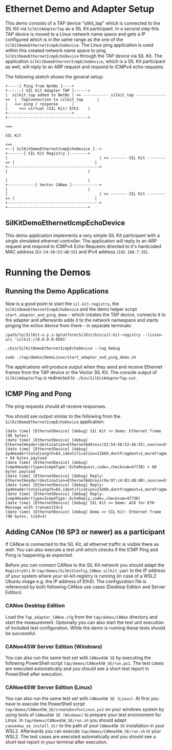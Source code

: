 # Ethernet Demo and Adapter Setup
This demo consists of a TAP device "silkit_tap" which is connected to the SIL Kit via ``SilKitAdapterTap`` as a SIL Kit participant. In a second step this TAP device is moved to a Linux network name space and gets a IP configured which is in the same range as the one of the ``SilKitDemoEthernetIcmpEchoDevice``. The Linux ping application is used within this created network name space to ping ``SilKitDemoEthernetIcmpEchoDevice`` through the TAP device via SIL Kit. The application ``SilKitDemoEthernetIcmpEchoDevice``, which is a SIL Kit participant as well, will reply to an ARP request and respond to ICMPv4 echo requests. 

The following sketch shows the general setup: 

    +-----[ Ping from NetNs ]----+                                               +------[ SIL Kit Adapter TAP ]------+
    |  silkit_tap added to NetNs | <= ----------- silkit_tap -------------   =>  |  TapConnection to silkit_tap      |
    |   <=> ping / response      |                                               |     <=> virtual (SIL Kit) Eth1    |
    +----------------------------+                                               +-----------------------------------+
                                                                                             <=>
                                                                                           SIL Kit
                                                                                             <=>                 
    +--[ SilKitDemoEthernetIcmpEchoDevice ]--+                                +-------[ SIL Kit Registry ]--------+
    |                                        | <= ------- SIL Kit -------- => |                                   |
    +----------------------------------------+                                |                                   |
                                                                              |                                   |
    +------------[ Vector CANoe ]------------+                                |                                   |
    |                                        | <= ------- SIL Kit -------- => |                                   |
    +----------------------------------------+                                +-----------------------------------+
  

## SilKitDemoEthernetIcmpEchoDevice
This demo application implements a very simple SIL Kit participant with a single simulated ethernet controller.
The application will reply to an ARP request and respond to ICMPv4 Echo Requests directed to it's hardcoded MAC address
(``52:54:56:53:4B:55``) and IPv4 address (``192.168.7.35``).


# Running the Demos

## Running the Demo Applications

Now is a good point to start the ``sil-kit-registry``, the ``SilKitDemoEthernetIcmpEchoDevice`` and the demo helper script ``start_adapter_and_ping_demo`` - which creates the TAP device, connects it to the adapter and afterwards adds it to the network namespace and starts pinging the echos device from there - in separate terminals:

    /path/to/SilKit-x.y.z-$platform/SilKit/bin/sil-kit-registry --listen-uri 'silkit://0.0.0.0:8501'
        
    ./bin/SilKitDemoEthernetIcmpEchoDevice --log Debug

    sudo ./tap/demos/DemoLinux/start_adapter_and_ping_demo.sh
    
The applications will produce output when they send and receive Ethernet frames from the TAP device or the Vector SIL Kit. The console output of ``SilKitAdapterTap`` is redirected to ``./bin/SilKitAdapterTap.out``.

## ICMP Ping and Pong
The ping requests should all receive responses.
    
You should see output similar to the following from the ``SilKitDemoEthernetIcmpEchoDevice`` application:

    [date time] [EthernetDevice] [debug] SIL Kit >> Demo: Ethernet frame (98 bytes)
    [date time] [EthernetDevice] [debug] EthernetHeader(destination=EthernetAddress(52:54:56:53:4b:55),source=EthernetAddress(9a:97:c4:83:d8:d0),etherType=EtherType::Ip4)
    [date time] [EthernetDevice] [debug] Ip4Header(totalLength=84,identification=21689,dontFragment=1,moreFragments=0,fragmentOffset=0,timeToLive=64,protocol=Ip4Protocol::ICMP,checksum=22138,sourceAddress=192.168.7.2,destinationAddress=192.168.7.35) + 64 bytes payload
    [date time] [EthernetDevice] [debug] Icmp4Header(type=Icmp4Type::EchoRequest,code=,checksum=47730) + 60 bytes payload
    [date time] [EthernetDevice] [debug] Reply: EthernetHeader(destination=EthernetAddress(9a:97:c4:83:d8:d0),source=EthernetAddress(52:54:56:53:4b:55),etherType=EtherType::Ip4)
    [date time] [EthernetDevice] [debug] Reply: Ip4Header(totalLength=84,identification=21689,dontFragment=1,moreFragments=0,fragmentOffset=0,timeToLive=64,protocol=Ip4Protocol::ICMP,checksum=22138,sourceAddress=192.168.7.35,destinationAddress=192.168.7.2)
    [date time] [EthernetDevice] [debug] Reply: Icmp4Header(type=Icmp4Type::EchoReply,code=,checksum=47730)
    [date time] [EthernetDevice] [debug] SIL Kit >> Demo: ACK for ETH Message with transmitId=3
    [date time] [EthernetDevice] [debug] Demo >> SIL Kit: Ethernet frame (98 bytes, txId=3)

## Adding CANoe (16 SP3 or newer) as a participant
If CANoe is connected to the SIL Kit, all ethernet traffic is visible there as well. You can also execute a test unit which checks if the ICMP Ping and Pong is happening as expected.

Before you can connect CANoe to the SIL Kit network you should adapt the ``RegistryUri`` in ``tap/demos/SilKitConfig_CANoe.silkit.yaml`` to the IP address of your system where your sil-kit-registry is running (in case of a WSL2 Ubuntu image e.g. the IP address of Eth0). The configuration file is referenced by both following CANoe use cases (Desktop Edition and Server Edition).

### CANoe Desktop Edition
Load the ``Tap_adapter_CANoe.cfg`` from the ``tap/demos/CANoe`` directory and start the measurement. Optionally you can also start the test unit execution of included test configuration. While the demo is running these tests should be successful.

### CANoe4SW Server Edition (Windows)
You can also run the same test set with ``CANoe4SW SE`` by executing the following PowerShell script ``tap/demos/CANoe4SW_SE/run.ps1``. The test cases are executed automatically and you should see a short test report in PowerShell after execution.

### CANoe4SW Server Edition (Linux)
You can also run the same test set with ``CANoe4SW SE (Linux)``. At first you have to execute the PowerShell script ``tap/demos/CANoe4SW_SE/createEnvForLinux.ps1`` on your windows system by using tools of ``CANoe4SW SE (Windows)`` to prepare your test environment for Linux. In ``tap/demos/CANoe4SW_SE/run.sh`` you should adapt ``canoe4sw_se_install_dir`` to the path of your ``CANoe4SW SE`` installation in your WSL2. Afterwards you can execute ``tap/demos/CANoe4SW_SE/run.sh`` in your WSL2. The test cases are executed automatically and you should see a short test report in your terminal after execution.
